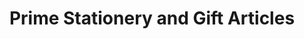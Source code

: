 ---
title: "Prime Stationery and Gift Articles"
url: /pune/prime-stationery-and-gift-articles/
shop: Schreibwaren
---